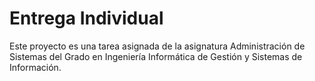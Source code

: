 # Entrega Individual
Este proyecto es una tarea asignada de la asignatura Administración
de Sistemas del Grado en Ingeniería Informática de Gestión y
Sistemas de Información.
